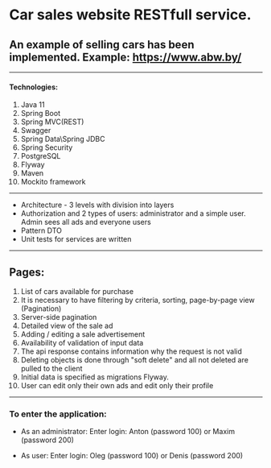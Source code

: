 # Car sales website RESTfull service.
## An example of selling cars has been implemented. Example: https://www.abw.by/
---
#### Technologies:
1. Java 11
2. Spring Boot
3. Spring MVC(REST)
4. Swagger
5. Spring Data\Spring JDBC
6. Spring Security
7. PostgreSQL
8. Flyway
9. Maven
10. Mockito framework
---
- Architecture - 3 levels with division into layers
- Authorization and 2 types of users: administrator
and a simple user. Admin sees all ads and everyone
users
- Pattern DTO
- Unit tests for services are written
---
## Pages:
1. List of cars available for purchase
2. It is necessary to have filtering by criteria, sorting, page-by-page
 view (Pagination)
3. Server-side pagination
4. Detailed view of the sale ad
5. Adding / editing a sale advertisement
6. Availability of validation of input data
7. The api response contains information why the request is not valid
8. Deleting objects is done through "soft delete"
 and all not deleted are pulled to the client
9. Initial data is specified as migrations
Flyway.
10. User can edit only their own ads and edit only their profile
---
### To enter the application:

- As an administrator: Enter login: Anton (password 100) or Maxim (password 200)

- As user: Enter login: Oleg (password 100) or Denis (password 200)
